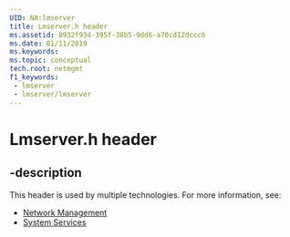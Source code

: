 ```yaml
---
UID: NA:lmserver
title: Lmserver.h header
ms.assetid: 8932f934-395f-38b5-9dd6-a70cd12dccc6
ms.date: 01/11/2019
ms.keywords: 
ms.topic: conceptual
tech.root: netmgmt
f1_keywords:
 - lmserver
 - lmserver/lmserver
---
```


# Lmserver.h header


## -description

This header is used by multiple technologies. For more information, see:

- [Network Management](../_netmgmt/index.md)
- [System Services](../_base/index.md)


